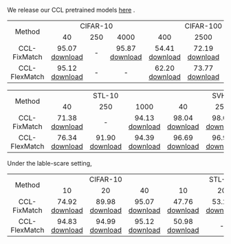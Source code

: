 We  release our CCL pretrained models  <a href="https://github.com/qinyideng/ccl/releases/tag/v0.1">here</a> .

<table style="text-align:center">
    <tr>
        <td rowspan="2">Method</td>
        <td colspan="3">CIFAR-10</td>
        <td colspan="3">CIFAR-100</td>
    </tr>
    <tr>
        <td>40</td>
        <td>250</td>
        <td>4000</td>
        <td>400</td>
        <td>2500</td>
        <td>10000</td>
    </tr>
    <tr>
        <td>CCL-FixMatch</td>
        <td>95.07 <a href ="https://github.com/qinyideng/ccl/releases/download/v0.1/ccl_fixmatch_cifar10_40_acc.95.07.pth">download</a></td>
        <td>-</td>
        <td>95.87 <a href ="https://github.com/qinyideng/ccl/releases/download/v0.1/ccl_fixmatch_cifar10_4000_acc.95.87.pth">download</a></td>
        <td>54.41 <a href ="https://github.com/qinyideng/ccl/releases/download/v0.1/ccl_fixmatch_cifar100_400_acc.54.41.pth">download</a></td>
        <td>72.19 <a href ="https://github.com/qinyideng/ccl/releases/download/v0.1/ccl_fixmatch_cifar100_2500_acc.72.19.pth">download</a></td>
        <td>78.11 <a href ="https://github.com/qinyideng/ccl/releases/download/v0.1/ccl_fixmatch_cifar100_10000_acc.78.11.pth">download</a></td>
    </tr>
    <tr>
        <td>CCL-FlexMatch</td>
        <td>95.12 <a href ="https://github.com/qinyideng/ccl/releases/download/v0.1/ccl_flexmatch_cifar10_40_acc.95.12.pth">download</a></td>
        <td>-</td>
        <td>-</td>
        <td>62.20 <a href ="https://github.com/qinyideng/ccl/releases/download/v0.1/ccl_flexmatch_cifar100_400_acc.62.20.pth">download</a></td>
        <td>73.77 <a href ="https://github.com/qinyideng/ccl/releases/download/v0.1/ccl_flexmatch_cifar100_2500_acc.73.77.pth">download</a></td>
        <td>78.17 <a href ="https://github.com/qinyideng/ccl/releases/download/v0.1/ccl_flexmatch_cifar100_10000_acc.78.17.pth">download</a></td>
    </tr>
</table>

<table style="text-align:center">
    <tr>
        <td rowspan="2">Method</td>
        <td colspan="3">STL-10</td>
        <td colspan="3">SVHN</td>
    </tr>
    <tr>
        <td>40</td>
        <td>250</td>
        <td>1000</td>
        <td>40</td>
        <td>250</td>
        <td>1000</td>
    </tr>
    <tr>
        <td>CCL-FixMatch</td>
        <td>71.38 <a href ="https://github.com/qinyideng/ccl/releases/download/v0.1/ccl_fixmatch_stl10_40_acc.71.38.pth">download</a></td>
        <td>-</td>
        <td>94.13 <a href ="https://github.com/qinyideng/ccl/releases/download/v0.1/ccl_fixmatch_stl10_1000_acc.94.13.pth">download</a></td>
        <td>98.04 <a href ="https://github.com/qinyideng/ccl/releases/download/v0.1/ccl_fixmatch_svhn_40_acc.98.04.pth">download</a></td>
        <td>98.04 <a href ="https://github.com/qinyideng/ccl/releases/download/v0.1/ccl_fixmatch_svhn_250_acc.98.04.pth">download</a></td>
        <td>-</td>
    </tr>
    <tr>
        <td>CCL-FlexMatch</td>
        <td>76.34 <a href ="https://github.com/qinyideng/ccl/releases/download/v0.1/ccl_flexmatch_stl10_40_acc.76.34.pth">download</a></td>
        <td>91.90 <a href ="https://github.com/qinyideng/ccl/releases/download/v0.1/ccl_flexmatch_stl10_250_acc.91.90.pth">download</a></td>
        <td>94.39 <a href ="https://github.com/qinyideng/ccl/releases/download/v0.1/ccl_flexmatch_stl10_1000_acc.94.39.pth">download</a></td>
        <td>96.69 <a href ="https://github.com/qinyideng/ccl/releases/download/v0.1/ccl_flexmatch_svhn_40_acc.96.69.pth">download</a></td>
        <td>96.91 <a href ="https://github.com/qinyideng/ccl/releases/download/v0.1/ccl_flexmatch_svhn_250_acc.96.91.pth">download</a></td>
        <td>95.64 <a href ="https://github.com/qinyideng/ccl/releases/download/v0.1/ccl_flexmatch_svhn_1000_acc.95.64.pth">download</a></td>
    </tr>
</table>

Under the lable-scare setting, 

<table style="text-align:center">
    <tr>
        <td rowspan="2">Method</td>
        <td colspan="3">CIFAR-10</td>
        <td colspan="3">STL-10</td>
    </tr>
    <tr>
        <td>10</td>
        <td>20</td>
        <td>40</td>
        <td>10</td>
        <td>20</td>
        <td>40</td>
    </tr>
    <tr>
        <td>CCL-FixMatch</td>
        <td>74.92 <a href ="https://github.com/qinyideng/ccl/releases/download/v0.1/ccl_fixmatch_cifar10_10_acc.74.92.pth">download</a></td>
        <td>89.98 <a href ="https://github.com/qinyideng/ccl/releases/download/v0.1/ccl_fixmatch_cifar10_20_acc.89.98.pth">download</a></td>
        <td>95.07 <a href ="https://github.com/qinyideng/ccl/releases/download/v0.1/ccl_fixmatch_cifar10_40_acc.95.07.pth">download</a></td>
        <td>47.76 <a href ="https://github.com/qinyideng/ccl/releases/download/v0.1/ccl_fixmatch_stl10_10_acc.47.76.pth">download</a></td>
        <td>53.23 <a href ="https://github.com/qinyideng/ccl/releases/download/v0.1/ccl_fixmatch_stl10_20_acc.53.23.pth">download</a></td>
        <td>71.38 <a href ="https://github.com/qinyideng/ccl/releases/download/v0.1/ccl_fixmatch_stl10_40_acc.71.38.pth">download</a></td>
    </tr>
    <tr>
        <td>CCL-FlexMatch</td>
        <td>94.83 <a href ="https://github.com/qinyideng/ccl/releases/download/v0.1/ccl_flexmatch_cifar10_10_acc.94.83.pth">download</a></td>
        <td>94.99 <a href ="https://github.com/qinyideng/ccl/releases/download/v0.1/ccl_flexmatch_cifar10_20_acc.94.99.pth">download</a></td>
        <td>95.12 <a href ="https://github.com/qinyideng/ccl/releases/download/v0.1/ccl_flexmatch_cifar10_40_acc.95.12.pth">download</a></td>
        <td>50.98 <a href ="https://github.com/qinyideng/ccl/releases/download/v0.1/ccl_flexmatch_stl10_10_acc.50.98.pth">download</a></td>
        <td>-</td>
        <td>76.34 <a href ="https://github.com/qinyideng/ccl/releases/download/v0.1/ccl_flexmatch_stl10_40_acc.76.34.pth">download</a></td>
    </tr>
</table>

